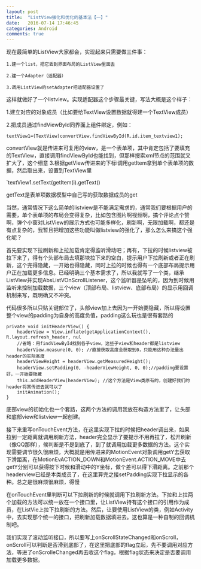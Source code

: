 ```yaml
---
layout: post
title:  "ListView强化和优化的基本法【一】"
date:   2016-07-14 17:46:45
categories: Android
comments: true
---
```


现在最简单的ListView大家都会，实现起来只需要做三件事：

    1.建一个list，把它丢到界面布局的ListView里面去

    2.建一个Adapter（适配器）

    3.调用ListView的setAdapter把适配器设置了

这样就做好了一个listview。实现适配器这个步骤最关键，写法大概是这个样子：

1.建立对应的对象成员（比如要给TextView设置数据就得建一个TextView成员）

2.把成员通过findViewById同界面上组件绑定，例如：

`textView1=(TextView)convertView.findViewById(R.id.item_textview1);`

convertView就是传进来可复用的view，是一个表单项，其中肯定包括了要填充的TextView，直接调用findViewById也能找到，但那样搜索xml节点的范围就又扩大了，这个细意
3.根据getView传进来的下标i调用getItem拿到单个表单项的数据，然后取出来，设置到TextView里

`textView1.setText(getItem(i).getText()

getText是表单项数据模型中自己写的获取数据成员的get

当然，通常情况下这么简单的listview是不能满足需求的，通常我们要根据用户的需要，单个表单项的布局会变得复杂，比如包含图片啊视频啊，搞个评论点个赞啊，弹个小窗对ListView的展示方式也可能多样化，刷新啊，无限加载啊，都还是有点复杂的，我暂且把增加这些功能叫做listview的强化了，那么怎么来搞这个强化呢？

首先要实现下拉刷新和上拉加载肯定得监听滑动吧；再有，下拉的时候listview被拉下来了，得有个头部布局去填那块拉下来的空白，提示用户下拉刷新或者正在刷新，这个完得隐藏，一开始也得隐藏，同时上拉的时候也得有一个底部布局提示用户正在加载更多信息。已经明确三个基本需求了，所以我就写了一个类，继承ListView并实现AbsListVOnScrollListener，这个监听器是坠吼的，因为到时候用监听来控制加载数据，三个view（顶部布局、listview、底部布局）的显示用回调机制来写，既明确又不冲突。

代码很多所以只贴关键部位了，头部view加上去因为一开始要隐藏，所以得设置整个view的padding为自身的高度负值，padding这么玩也是很有套路的


    private void initHeaderView() {
        headerView = View.inflate(getApplicationContext(), R.layout.refresh_header, nul
        //省略：用findViewById找到各子view，这些子view和header都是listview
        headerView.measure(0, 0); //直接获取高度会获取到0，只能用这种办法量出header的实际高度
        headerViewHeight = headerView.getMeasuredHeight();
        headerView.setPadding(0, -headerViewHeight, 0, 0);//padding要设置好，一开始要隐藏
        this.addHeaderView(headerView); //这个方法是View类原有的，创建好我们的header将其传进去就可以了
        initAnimation();
    }


底部view的初始化也一个套路，这两个方法的调用我放在构造方法里了，让头部和底部view和listview一起创建。

接下来重写onTouchEvent方法，在这里实现下拉的时候把header调出来，如果拉到一定距离就调用刷新方法，header完全显示了要提示不用再拉了，松开刷新（像QQ那样），候判断是不是到底了，到了就调用加载更多数据的方法。这个实现需要调节很久很麻烦，大概就是用传进来的MotionEvent对象调用getY去获取下滑距离，在MotionEvACTION_DOWN和MotionEvent.ACTION_MOVE中去getY分别可以获得按下时候和滑动中的Y坐标，做个差可以得下滑距离。之前那个headerview已经是本类成员了，在这里算完之接setPadding实现下拉显示的各种。总之是很麻烦很麻烦，得慢

在onTouchEvent里判断可以下拉刷新的时候就调用下拉刷新方法。下拉和上拉两个加载的方法可以统一放在一个接口里，让ListView持有这个接口的引用作为成员，在ListVie上拉下拉刷新的方法。然后，让要使用ListView的类，例如Activity中，去实现那个统一的接口，把刷新加载数据填进去。这也算是一种自制的回调机制吧。

我们实现了滚动监听接口，所以要写上onScrollStateChanged和onScroll，onScroll可以判断是否滑到底部了，在这里把底部的flag立起，先不要调用对应方法，等进了onScrolleChanged再去收这个flag，根据flag状态来决定是否要调用加载更多数据。